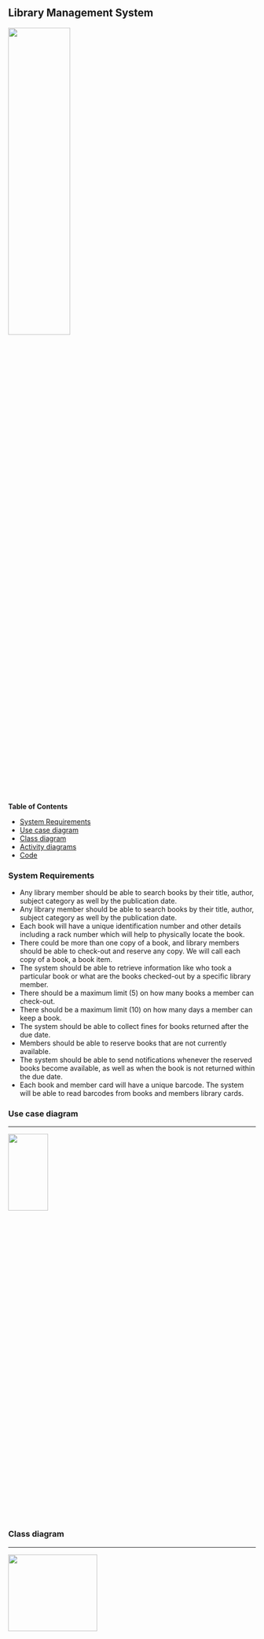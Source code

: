 ## Library Management System

<img src="https://github.com/piyushmani/object-oriented-design-python/blob/a426c5935d670b7df8bb1b45a42d34474fb0abf2/Library%20Management%20System/images/library.png" width="50%" height="40%">

**Table of Contents**

- [System Requirements](https://github.com/hillaryfraley/jobbriefings#purpose)
- [Use case diagram](https://github.com/hillaryfraley/jobbriefings#scope)
- [Class diagram](https://github.com/hillaryfraley/jobbriefings#work-practice)
- [Activity diagrams](https://github.com/hillaryfraley/jobbriefings#daily-briefing)
- [Code](https://github.com/hillaryfraley/jobbriefings#daily-briefing)

### System Requirements

- Any library member should be able to search books by their title, author, subject category as well by the publication date.
- Any library member should be able to search books by their title, author, subject category as well by the publication date.
- Each book will have a unique identification number and other details including a rack number which will help to physically locate the book.
- There could be more than one copy of a book, and library members should be able to check-out and reserve any copy. We will call each copy of a book, a book item.
- The system should be able to retrieve information like who took a particular book or what are the books checked-out by a specific library member.
- There should be a maximum limit (5) on how many books a member can check-out.
- There should be a maximum limit (10) on how many days a member can keep a book.
- The system should be able to collect fines for books returned after the due date.
- Members should be able to reserve books that are not currently available.
- The system should be able to send notifications whenever the reserved books become available, as well as when the book is not returned within the due date.
- Each book and member card will have a unique barcode. The system will be able to read barcodes from books and members library cards.

### Use case diagram
------------
<img src="https://github.com/piyushmani/object-oriented-design-python/blob/f7e3d15691bad10da22988c750d75347172cd4e3/Library%20Management%20System/images/Uml_Diagram%20(3).svg" width="40%" height="20%">


### Class diagram
------------

<img src="https://github.com/piyushmani/object-oriented-design-python/blob/97c102a4bc2aa0c31c1ebfa002ed49eb42f140a3/Library%20Management%20System/images/class_diagram.svg" width="60%" height="20%">

####  Book checkout 


```mermaid
flowchart TD
    A[Start] --> B
    B(Member scan their library card) --> C
    C(Scan barcode of book) --> D
    D{Checks if book can be issued or not ??}
    E{ Checks numner of book  issued  to the member}
    F{Checks if book has been reserved by any other member ??}
    G[Create book checkout transaction]
    H[Update Book status to Loaned]
    I[Increment book issued to the member]
    J[Mark reservation completed that member has made against this book]
    K[Show success message]
    D -->|No| Y 
    D -->|Yes| E
    E -->|max quato Excedded|Y 
    E -->|else| F
    F -->|Yes | Y 
    F -->|No| G -->H -->I -->J -->K-->Z
    Y[Show error message]
    Z[End]
    Y -->Z
    
    
```


